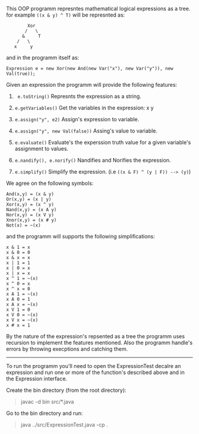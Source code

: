 This OOP programm represntes mathematical logical expressions as a tree.
for example `((x & y) ^ T)` will be represnted as:


```
        Xor
       /   \
      &     T
    /   \
   x     y 
```

and in the programm itself as:

```
Expression e = new Xor(new And(new Var("x"), new Var("y")), new Val(true));
```

Given an expression the programm will provide the following features:

1. ``` e.toString()``` Represnts the expression as a string.

3. ```e.getVariables()``` Get the variables in the expression: x y
4.  ```e.assign("y", e2)``` Assign's expression to variable.

5.  ```e.assign("y", new Val(false))``` Assing's value to variable.

6. ```e.evaluate()``` Evaluate's the experssion truth value for a given variable's assignment to values.

7. ```e.nandify(), e.norify()``` Nandifies and Norifies the expression.

8. ```e.simplify()``` Simplify the expression. (i.e ```((x & F) ^ (y | F)) --> (y)```)

We agree on the following symbols:
```
And(x,y) = (x & y)
Or(x,y) = (x | y)
Xor(x,y) = (x ^ y)
Nand(x,y) = (x A y)
Nor(x,y) = (x V y)
Xnor(x,y) = (x # y)
Not(x) = ~(x)
```
and the programm will supports the following simplifications:

```
x & 1 = x
x & 0 = 0
x & x = x
x | 1 = 1
x | 0 = x
x | x = x
x ^ 1 = ~(x)
x ^ 0 = x
x ^ x = 0
x A 1 = ~(x)
x A 0 = 1
x A x = ~(x)
x V 1 = 0
x V 0 = ~(x)
x V x = ~(x)
x # x = 1
```

By the nature of the expression's repsented as a tree the programm uses recursion
to implement the features mentioned. Also the programm handle's errors by throwing execptions and catching them.

----

To run the programm you'll need to open the ExpressionTest decalre an expression
and run one or more of the function's described above and in the Expression interface.

Create the bin directory (from the root directory):
> javac -d bin src/*.java

Go to the bin directory and run:
> java ../src/ExpressionTest.java -cp .









